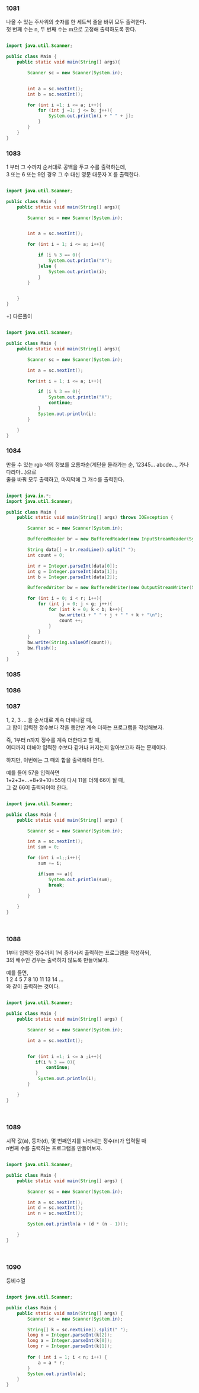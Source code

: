 ### 1081

나올 수 있는 주사위의 숫자를 한 세트씩 줄을 바꿔 모두 출력한다. <br/>
첫 번째 수는 n, 두 번째 수는 m으로 고정해 출력하도록 한다.

```java

import java.util.Scanner;

public class Main {
    public static void main(String[] args){

        Scanner sc = new Scanner(System.in);


        int a = sc.nextInt();
        int b = sc.nextInt();

        for (int i =1; i <= a; i++){
            for (int j =1; j <= b; j++){
                System.out.println(i + " " + j);
            }
        }
    }
}

```

### 1083

1 부터 그 수까지 순서대로 공백을 두고 수를 출력하는데, <br/>
3 또는 6 또는 9인 경우 그 수 대신 영문 대문자 X 를 출력한다.

```java

import java.util.Scanner;

public class Main {
    public static void main(String[] args){

        Scanner sc = new Scanner(System.in);


        int a = sc.nextInt();

        for (int i = 1; i <= a; i++){

            if (i % 3 == 0){
                System.out.println("X");
            }else {
                System.out.println(i);
            }
        }


    }
}

```


+) 다른풀이

```java

import java.util.Scanner;

public class Main {
    public static void main(String[] args){

        Scanner sc = new Scanner(System.in);

        int a = sc.nextInt();

        for(int i = 1; i <= a; i++){

            if (i % 3 == 0){
                System.out.println("X");
                continue;
            }
            System.out.println(i);
        }

    }
}

```


### 1084

만들 수 있는 rgb 색의 정보를 오름차순(계단을 올라가는 순, 12345... abcde..., 가나다라마...)으로 <br/>
줄을 바꿔 모두 출력하고, 마지막에 그 개수를 출력한다.

```java

import java.io.*;
import java.util.Scanner;

public class Main {
    public static void main(String[] args) throws IOException {

        Scanner sc = new Scanner(System.in);

        BufferedReader br = new BufferedReader(new InputStreamReader(System.in));

        String data[] = br.readLine().split(" ");
        int count = 0;

        int r = Integer.parseInt(data[0]);
        int g = Integer.parseInt(data[1]);
        int b = Integer.parseInt(data[2]);

        BufferedWriter bw = new BufferedWriter(new OutputStreamWriter(System.out));

        for (int i = 0; i < r; i++){
            for (int j = 0; j < g; j++){
                for (int k = 0; k < b; k++){
                    bw.write(i + " " + j + " " + k + "\n");
                    count ++;
                }
            }
        }
        bw.write(String.valueOf(count));
        bw.flush();
    }
}

```


### 1085

### 1086

### 1087

1, 2, 3 ... 을 순서대로 계속 더해나갈 때, <br/>
그 합이 입력한 정수보다 작을 동안만 계속 더하는 프로그램을 작성해보자.

즉, 1부터 n까지 정수를 계속 더한다고 할 때, <br/>
어디까지 더해야 입력한 수보다 같거나 커지는지 알아보고자 하는 문제이다.

하지만, 이번에는 그 때의 합을 출력해야 한다.

예를 들어 57을 입력하면 <br/>
1+2+3+...+8+9+10=55에 다시 11을 더해 66이 될 때, <br/>
그 값 66이 출력되어야 한다.

```java

import java.util.Scanner;

public class Main {
    public static void main(String[] args) {

        Scanner sc = new Scanner(System.in);

        int a = sc.nextInt();
        int sum = 0;

        for (int i =1;;i++){
            sum += i;

            if(sum >= a){
                System.out.println(sum);
                break;
            }
        }

    }
}

```

<br/>

### 1088

1부터 입력한 정수까지 1씩 증가시켜 출력하는 프로그램을 작성하되, <br/>
3의 배수인 경우는 출력하지 않도록 만들어보자.

예를 들면, <br/>
1 2 4 5 7 8 10 11 13 14 ... <br/>
와 같이 출력하는 것이다.

```java

import java.util.Scanner;

public class Main {
    public static void main(String[] args) {

        Scanner sc = new Scanner(System.in);

        int a = sc.nextInt();


        for (int i =1; i <= a ;i++){
           if(i % 3 == 0){
               continue;
           }
            System.out.println(i);
        }

    }
}

```

<br/>

### 1089

시작 값(a), 등차(d), 몇 번째인지를 나타내는 정수(n)가 입력될 때 <br/>
n번째 수를 출력하는 프로그램을 만들어보자.

```java

import java.util.Scanner;

public class Main {
    public static void main(String[] args) {

        Scanner sc = new Scanner(System.in);

        int a = sc.nextInt();
        int d = sc.nextInt();
        int n = sc.nextInt();

        System.out.println(a + (d * (n - 1)));

    }
}

```

<br/>

### 1090

등비수열

```java

import java.util.Scanner;

public class Main {
	public static void main(String[] args) {
		Scanner sc = new Scanner(System.in);

		String[] k = sc.nextLine().split(" ");
		long n = Integer.parseInt(k[2]);
		long a = Integer.parseInt(k[0]);
		long r = Integer.parseInt(k[1]);
		
		for ( int i = 1; i < n; i++) {
			a = a * r;
		}
		System.out.println(a);
	}
}

```






















